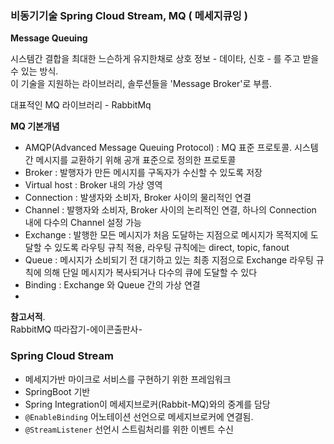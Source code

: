 ### 비동기기술 Spring Cloud Stream, MQ ( 메세지큐잉 )


**Message Queuing**

시스템간 결합을 최대한 느슨하게 유지한채로 상호 정보 - 데이타, 신호 - 를 주고 받을 수 있는 방식.  
이 기술을 지원하는 라이브러리, 솔루션들을 'Message Broker'로 부름.

대표적인 MQ 라이브러리 - RabbitMq

**MQ 기본개념**

* AMQP(Advanced Message Queuing Protocol) : MQ 표준 프로토콜. 시스템 간 메시지를 교환하기 위해 공개 표준으로 정의한 프로토콜
* Broker : 발행자가 만든 메시지를 구독자가 수신할 수 있도록 저장
* Virtual host : Broker 내의 가상 영역
* Connection : 발생자와 소비자, Broker 사이의 물리적인 연결
* Channel : 발행자와 소비자, Broker 사이의 논리적인 연결, 하나의 Connection 내에 다수의 Channel 설정 가능
* Exchange : 발행한 모든 메시지가 처음 도달하는 지점으로 메시지가 목적지에 도달할 수 있도록 라우팅 규칙 적용, 라우팅 규칙에는 direct, topic, fanout
* Queue : 메시지가 소비되기 전 대기하고 있는 최종 지점으로 Exchange 라우팅 규칙에 의해 단일 메시지가 복사되거나 다수의 큐에 도달할 수 있다
* Binding : Exchange 와 Queue 간의 가상 연결
* 

**참고서적**.  
RabbitMQ 따라잡기-에이콘출판사-


### Spring Cloud Stream

- 메세지가반 마이크로 서비스를 구현하기 위한 프레임워크
- SpringBoot 기반
- Spring Integration이 메세지브로커(Rabbit-MQ)와의 중계를 담당
- `@EnableBinding` 어노테이션 선언으로 메세지브로커에 연결됨.
- `@StreamListener` 선언시 스트림처리를 위한 이벤트 수신
